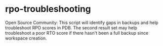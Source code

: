 # rpo-troubleshooting
Open Source Community: This script will identify gaps in backups and help troubleshoot RPO scores in PDB. The second result set may help troubleshoot a poor RTO score if there hasn't been a full backup since workspace creation.
